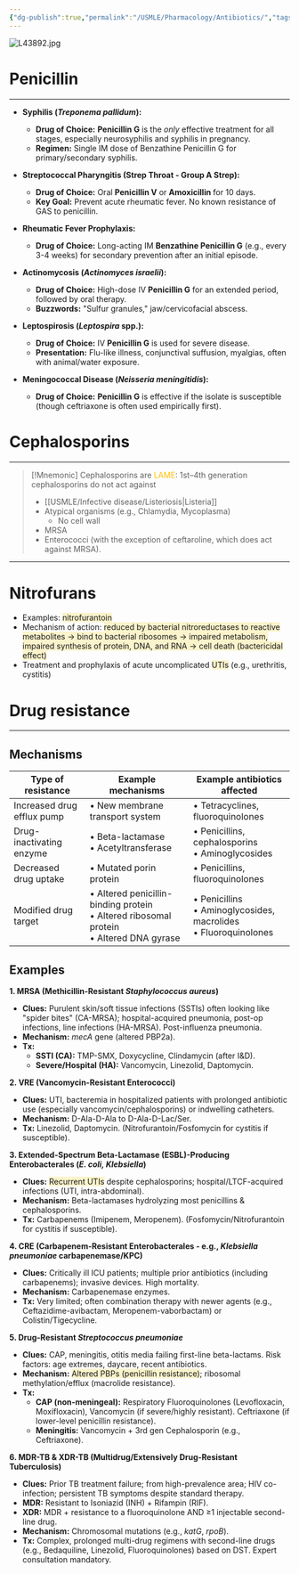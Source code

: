 ```yaml
---
{"dg-publish":true,"permalink":"/USMLE/Pharmacology/Antibiotics/","tags":["t1"]}
---
```


![L43892.jpg](/img/user/appendix/L43892.jpg)
# Penicillin 
---
- **Syphilis (_Treponema pallidum_):**
    
    - **Drug of Choice:** **Penicillin G** is the _only_ effective treatment for all stages, especially neurosyphilis and syphilis in pregnancy.
    - **Regimen:** Single IM dose of Benzathine Penicillin G for primary/secondary syphilis.
- **Streptococcal Pharyngitis (Strep Throat - Group A Strep):**
    
    - **Drug of Choice:** Oral **Penicillin V** or **Amoxicillin** for 10 days.
    - **Key Goal:** Prevent acute rheumatic fever. No known resistance of GAS to penicillin.
- **Rheumatic Fever Prophylaxis:**
    
    - **Drug of Choice:** Long-acting IM **Benzathine Penicillin G** (e.g., every 3-4 weeks) for secondary prevention after an initial episode.
- **Actinomycosis (_Actinomyces israelii_):**
    
    - **Drug of Choice:** High-dose IV **Penicillin G** for an extended period, followed by oral therapy.
    - **Buzzwords:** "Sulfur granules," jaw/cervicofacial abscess.
- **Leptospirosis (_Leptospira_ spp.):**
    
    - **Drug of Choice:** IV **Penicillin G** is used for severe disease.
    - **Presentation:** Flu-like illness, conjunctival suffusion, myalgias, often with animal/water exposure.
- **Meningococcal Disease (_Neisseria meningitidis_):**
    
    - **Drug of Choice:** **Penicillin G** is effective if the isolate is susceptible (though ceftriaxone is often used empirically first).
# Cephalosporins
---
>[!Mnemonic] 
>Cephalosporins are <font color="#ffc000">LAME</font>: 1st–4th generation cephalosporins do not act against 
>- [[USMLE/Infective disease/Listeriosis\|Listeria]]
>- Atypical organisms (e.g., Chlamydia, Mycoplasma)
>	- No cell wall
>- MRSA
>- Enterococci (with the exception of ceftaroline, which does act against MRSA).

---

# Nitrofurans
- Examples: <span style="background:rgba(240, 200, 0, 0.2)">nitrofurantoin</span>
- Mechanism of action: <span style="background:rgba(240, 200, 0, 0.2)">reduced by bacterial nitroreductases to reactive metabolites → bind to bacterial ribosomes → impaired metabolism, impaired synthesis of protein, DNA, and RNA → cell death (bactericidal effect)</span>
- Treatment and prophylaxis of acute uncomplicated <span style="background:rgba(240, 200, 0, 0.2)">UTIs</span> (e.g., urethritis, cystitis)
# Drug resistance
---
## Mechanisms

| **Type of resistance**     | **Example mechanisms**                                                                      | **Example antibiotics affected**                                      |
| -------------------------- | ------------------------------------------------------------------------------------------- | --------------------------------------------------------------------- |
| Increased drug efflux pump | • New membrane transport system                                                             | • Tetracyclines, fluoroquinolones                                     |
| Drug-inactivating enzyme   | • Beta-lactamase<br>• Acetyltransferase                                                     | • Penicillins, cephalosporins<br>• Aminoglycosides                    |
| Decreased drug uptake      | • Mutated porin protein                                                                     | • Penicillins, fluoroquinolones                                       |
| Modified drug target       | • Altered penicillin-binding protein<br>• Altered ribosomal protein<br>• Altered DNA gyrase | • Penicillins<br>• Aminoglycosides, macrolides <br>• Fluoroquinolones |

## Examples
**1. MRSA (Methicillin-Resistant _Staphylococcus aureus_)**

- **Clues:** Purulent skin/soft tissue infections (SSTIs) often looking like "spider bites" (CA-MRSA); hospital-acquired pneumonia, post-op infections, line infections (HA-MRSA). Post-influenza pneumonia.
- **Mechanism:** _mecA_ gene (altered PBP2a).
- **Tx:**
    - **SSTI (CA):** TMP-SMX, Doxycycline, Clindamycin (after I&D).
    - **Severe/Hospital (HA):** Vancomycin, Linezolid, Daptomycin.

**2. VRE (Vancomycin-Resistant Enterococci)**

- **Clues:** UTI, bacteremia in hospitalized patients with prolonged antibiotic use (especially vancomycin/cephalosporins) or indwelling catheters.
- **Mechanism:** D-Ala-D-Ala to D-Ala-D-Lac/Ser.
- **Tx:** Linezolid, Daptomycin. (Nitrofurantoin/Fosfomycin for cystitis if susceptible).

**3. Extended-Spectrum Beta-Lactamase (ESBL)-Producing Enterobacterales (_E. coli, Klebsiella_)**

- **Clues:** <span style="background:rgba(240, 200, 0, 0.2)">Recurrent UTIs</span> despite cephalosporins; hospital/LTCF-acquired infections (UTI, intra-abdominal).
- **Mechanism:** Beta-lactamases hydrolyzing most penicillins & cephalosporins.
- **Tx:** Carbapenems (Imipenem, Meropenem). (Fosfomycin/Nitrofurantoin for cystitis if susceptible).

**4. CRE (Carbapenem-Resistant Enterobacterales - e.g., _Klebsiella pneumoniae_ carbapenemase/KPC)**

- **Clues:** Critically ill ICU patients; multiple prior antibiotics (including carbapenems); invasive devices. High mortality.
- **Mechanism:** Carbapenemase enzymes.
- **Tx:** Very limited; often combination therapy with newer agents (e.g., Ceftazidime-avibactam, Meropenem-vaborbactam) or Colistin/Tigecycline.

**5. Drug-Resistant _Streptococcus pneumoniae_**

- **Clues:** CAP, meningitis, otitis media failing first-line beta-lactams. Risk factors: age extremes, daycare, recent antibiotics.
- **Mechanism:** <span style="background:rgba(240, 200, 0, 0.2)">Altered PBPs (penicillin resistance)</span>; ribosomal methylation/efflux (macrolide resistance).
- **Tx:**
    - **CAP (non-meningeal):** Respiratory Fluoroquinolones (Levofloxacin, Moxifloxacin), Vancomycin (if severe/highly resistant). Ceftriaxone (if lower-level penicillin resistance).
    - **Meningitis:** Vancomycin + 3rd gen Cephalosporin (e.g., Ceftriaxone).

**6. MDR-TB & XDR-TB (Multidrug/Extensively Drug-Resistant Tuberculosis)**

- **Clues:** Prior TB treatment failure; from high-prevalence area; HIV co-infection; persistent TB symptoms despite standard therapy.
- **MDR:** Resistant to Isoniazid (INH) + Rifampin (RIF).
- **XDR:** MDR + resistance to a fluoroquinolone AND ≥1 injectable second-line drug.
- **Mechanism:** Chromosomal mutations (e.g., _katG_, _rpoB_).
- **Tx:** Complex, prolonged multi-drug regimens with second-line drugs (e.g., Bedaquiline, Linezolid, Fluoroquinolones) based on DST. Expert consultation mandatory.